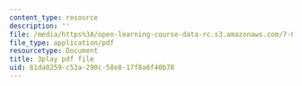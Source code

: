 ```yaml
---
content_type: resource
description: ''
file: /media/https%3A/open-learning-course-data-rc.s3.amazonaws.com/7-01sc-fundamentals-of-biology-fall-2011/81da0259c53a290c58e817f8a6f40b78_0ZxeQqtAVl0.pdf
file_type: application/pdf
resourcetype: Document
title: 3play pdf file
uid: 81da0259-c53a-290c-58e8-17f8a6f40b78
---
```

